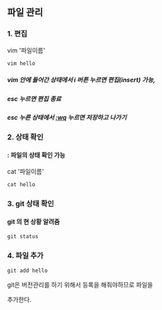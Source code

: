 ## 파일 관리
### 1.  편집
 vim '파일이름' 
 ```java
 vim hello
 ```
##### vim 안에 들어간 상태에서 i 버튼 누르면 편집(insert) 가능, 
##### esc 누르면 편집 종료
##### esc 누른 상태에서 <u>:wq</U> 누르면 저장하고 나가기  </u>  
  
### 2. 상태 확인
#### : 파일의 상태 확인 가능  
cat '파일이름' 
```java
cat hello
```
### 3. git 상태 확인
####  git 의 현 상황 알려줌  
```java
git status
```

### 4. 파일 추가
```java
git add hello
```
git은 버전관리를 하기 위해서 등록을 해줘야하므로  파일을



 추가한다.
